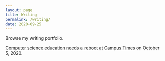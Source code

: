 ```yaml
---
layout: page
title: Writing
permalink: /writing/
date: 2020-09-25
---
```


Browse my writing portfolio.

[Computer science education needs a reboot](http://www.campustimes.org/2020/10/05/computer-science-education-needs-a-reboot/) at [Campus Times](http://www.campustimes.org/) on October 5, 2020. 
